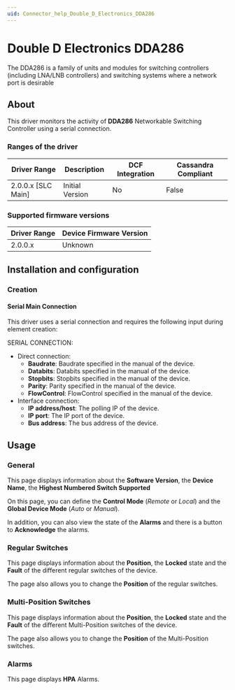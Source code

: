 ```yaml
---
uid: Connector_help_Double_D_Electronics_DDA286
---
```


# Double D Electronics DDA286

The DDA286 is a family of units and modules for switching controllers (including LNA/LNB controllers) and switching systems where a network port is desirable

## About

This driver monitors the activity of **DDA286** Networkable Switching Controller using a serial connection.

### Ranges of the driver

| **Driver Range**     | **Description** | **DCF Integration** | **Cassandra Compliant** |
|----------------------|-----------------|---------------------|-------------------------|
| 2.0.0.x \[SLC Main\] | Initial Version | No                  | False                   |

### Supported firmware versions

| **Driver Range** | **Device Firmware Version** |
|------------------|-----------------------------|
| 2.0.0.x          | Unknown                     |

## Installation and configuration

### Creation

#### Serial Main Connection

This driver uses a serial connection and requires the following input during element creation:

SERIAL CONNECTION:

- Direct connection:
  - **Baudrate**: Baudrate specified in the manual of the device.
  - **Databits**: Databits specified in the manual of the device.
  - **Stopbits**: Stopbits specified in the manual of the device.
  - **Parity**: Parity specified in the manual of the device.
  - **FlowControl**: FlowControl specified in the manual of the device.
- Interface connection:
  - **IP address/host**: The polling IP of the device.
  - **IP port**: The IP port of the device.
  - **Bus address**: The bus address of the device.

## Usage

### General

This page displays information about the **Software Version**, the **Device Name**, the **Highest Numbered Switch Supported**

On this page, you can define the **Control Mode** (*Remote* or *Local*) and the **Global Device Mode** (*Auto* or *Manual*).

In addition, you can also view the state of the **Alarms** and there is a button to **Acknowledge** the alarms.

### Regular Switches

This page displays information about the **Position**, the **Locked** state and the **Fault** of the different regular switches of the device.

The page also allows you to change the **Position** of the regular switches.

### Multi-Position Switches

This page displays information about the **Position**, the **Locked** state and the **Fault** of the different Multi-Position switches of the device.

The page also allows you to change the **Position** of the Multi-Position switches.

### Alarms

This page displays **HPA** Alarms.
